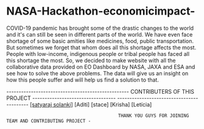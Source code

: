 # NASA-Hackathon-economicimpact-
COVID-19 pandemic has brought some of the drastic changes to the world and it's can still be seen in different parts of the world. We have even face shortage of some basic amities like medicines, food, public transportation. But sometimes we forget that whom does all this shortage affects the most. People with low-income, indigenous people or tribal people has faced all this shortage the most. So, we decided to make website with all the collaborative data provided on EO Dashboard by NASA, JAXA and ESA and see how to solve the above problems. The data will give us an insight on how this people suffer and will help us find a solution to that.       



-------------------------------------------------- CONTRIBUTERS OF THIS PROJECT ---------------------------------- ------------------------------------------
                                                 [[satyaraj solanki]](https://github.com/Satyaraj291)
                                                 [Aditi] [stace] [Krisha] [Letícia]
                                                 
                                             THANK YOU GUYS FOR JOINING TEAM AND CONTRIBUTING PROJECT -

